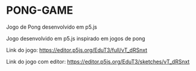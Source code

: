 # PONG-GAME
Jogo de Pong desenvolvido em p5.js

Jogo desenvolvido em p5.js inspirado em jogos de pong

Link do jogo:
https://editor.p5js.org/EduT3/full/vT_dRSnxt

Link do jogo com editor:
https://editor.p5js.org/EduT3/sketches/vT_dRSnxt
